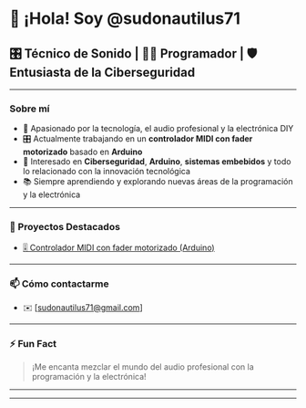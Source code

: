 # 👋 ¡Hola! Soy @sudonautilus71

## 🎛️ Técnico de Sonido | 👨‍💻 Programador | 🛡️ Entusiasta de la Ciberseguridad

---

### Sobre mí
- 📡 Apasionado por la tecnología, el audio profesional y la electrónica DIY
- 🎛️ Actualmente trabajando en un **controlador MIDI con fader motorizado** basado en **Arduino**
- 🔐 Interesado en **Ciberseguridad**, **Arduino**, **sistemas embebidos** y todo lo relacionado con la innovación tecnológica
- 📚 Siempre aprendiendo y explorando nuevas áreas de la programación y la electrónica

---

### 🚀 Proyectos Destacados
- [🎚️ Controlador MIDI con fader motorizado (Arduino)](https://github.com/sudonautilus71/MidiFaderMotorizado)

---

### 📫 Cómo contactarme
- ✉️ [sudonautilus71@gmail.com]
 <!-- - 🌐 [Tu sitio web o redes sociales si tienes]Esto es un comentario que no se verá en el renderizado del README -->

---

### ⚡ Fun Fact
> ¡Me encanta mezclar el mundo del audio profesional con la programación y la electrónica!

---


---

